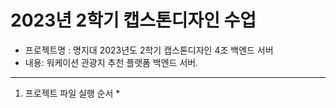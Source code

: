 2023년 2학기 캡스톤디자인 수업
=============

* 프로젝트명 : 명지대 2023년도 2학기 캡스톤디자인 4조 백엔드 서버
* 내용: 워케이션 관광지 추천 플랫폼 백엔드 서버.

--------------

1. 프로젝트 파일 실행 순서
    * 